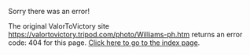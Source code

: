 

Sorry there was an error!

The original ValorToVictory site https://valortovictory.tripod.com/photo/Williams-ph.htm returns an error code: 404 for this page. [Click here to go to the index page](../index.md).